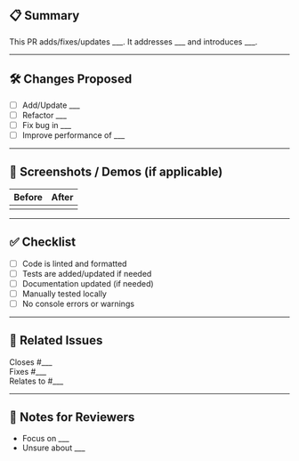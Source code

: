 ## 📋 Summary

<!-- A short explanation of the changes in this PR -->
This PR adds/fixes/updates ___. It addresses ___ and introduces ___.

---

## 🛠️ Changes Proposed

- [ ] Add/Update ___
- [ ] Refactor ___
- [ ] Fix bug in ___
- [ ] Improve performance of ___

---

## 📸 Screenshots / Demos (if applicable)

<!-- Add before/after screenshots, UI gifs, or console logs here -->
| Before | After |
|--------|-------|
|        |       |

---

## ✅ Checklist

- [ ] Code is linted and formatted
- [ ] Tests are added/updated if needed
- [ ] Documentation updated (if needed)
- [ ] Manually tested locally
- [ ] No console errors or warnings

---

## 🔗 Related Issues

<!-- Reference any related GitHub issues -->
Closes #___  
Fixes #___  
Relates to #___

---

## 💬 Notes for Reviewers

<!-- Anything the reviewer should focus on, be aware of, or help with -->
- Focus on ___
- Unsure about ___
